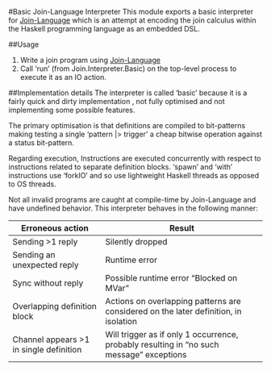 #Basic Join-Language Interpreter
This module exports a basic interpreter for
[Join-Language](../Join-Language/)
which is an attempt at encoding the join calculus within the Haskell programming
language as an embedded DSL.

##Usage

1. Write a join program using [Join-Language](../Join-Language/)
2. Call ‘run’ (from Join.Interpreter.Basic) on the top-level process
   to execute it as an IO action.

##Implementation details
The interpreter is called ‘basic’ because it is a fairly quick and dirty implementation
, not fully optimised and not implementing some possible features.

The primary optimisation is that definitions are compiled to bit-patterns
making testing a single ‘pattern |> trigger’ a cheap bitwise operation against a status bit-pattern.

Regarding execution, Instructions are executed concurrently with respect to instructions
related to separate definition blocks. ‘spawn’ and ‘with’ instructions use ‘forkIO’ and so
use lightweight Haskell threads as opposed to OS threads.

Not all invalid programs are caught at compile-time by Join-Language and have undefined behavior.
This interpreter behaves in the following manner:

| Erroneous action                        | Result                                                                                   |
| --------------------------------------- | ---------------------------------------------------------------------------------------- |
| Sending >1 reply                        | Silently dropped                                                                         |
| Sending an unexpected reply             | Runtime error                                                                            |
| Sync without reply                      | Possible runtime error “Blocked on MVar”                                                 |
| Overlapping definition block            | Actions on overlapping patterns are considered on the later definition, in isolation     |
| Channel appears >1 in single definition | Will trigger as if only 1 occurrence, probably resulting in “no such message” exceptions |

